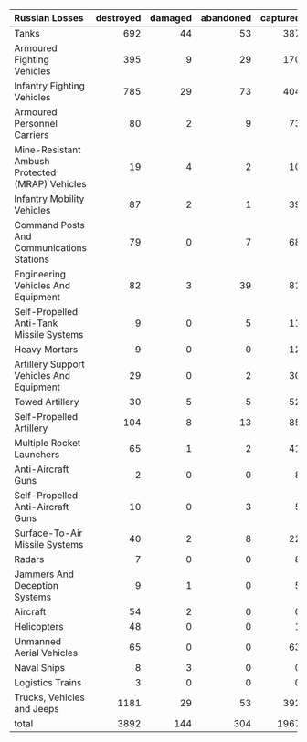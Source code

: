 | Russian Losses                                   |   destroyed |   damaged |   abandoned |   captured |   total |
|:-------------------------------------------------|------------:|----------:|------------:|-----------:|--------:|
| Tanks                                            |         692 |        44 |          53 |        387 |    1176 |
| Armoured Fighting Vehicles                       |         395 |         9 |          29 |        170 |     603 |
| Infantry Fighting Vehicles                       |         785 |        29 |          73 |        404 |    1291 |
| Armoured Personnel Carriers                      |          80 |         2 |           9 |         73 |     164 |
| Mine-Resistant Ambush Protected  (MRAP) Vehicles |          19 |         4 |           2 |         10 |      35 |
| Infantry Mobility Vehicles                       |          87 |         2 |           1 |         39 |     129 |
| Command Posts And Communications Stations        |          79 |         0 |           7 |         68 |     154 |
| Engineering Vehicles And Equipment               |          82 |         3 |          39 |         81 |     205 |
| Self-Propelled Anti-Tank Missile Systems         |           9 |         0 |           5 |         11 |      25 |
| Heavy Mortars                                    |           9 |         0 |           0 |         12 |      21 |
| Artillery Support Vehicles And Equipment         |          29 |         0 |           2 |         30 |      61 |
| Towed Artillery                                  |          30 |         5 |           5 |         52 |      92 |
| Self-Propelled Artillery                         |         104 |         8 |          13 |         85 |     210 |
| Multiple Rocket Launchers                        |          65 |         1 |           2 |         41 |     109 |
| Anti-Aircraft Guns                               |           2 |         0 |           0 |          8 |      10 |
| Self-Propelled Anti-Aircraft Guns                |          10 |         0 |           3 |          5 |      18 |
| Surface-To-Air Missile Systems                   |          40 |         2 |           8 |         22 |      72 |
| Radars                                           |           7 |         0 |           0 |          8 |      15 |
| Jammers And Deception Systems                    |           9 |         1 |           0 |          5 |      15 |
| Aircraft                                         |          54 |         2 |           0 |          0 |      56 |
| Helicopters                                      |          48 |         0 |           0 |          1 |      49 |
| Unmanned Aerial Vehicles                         |          65 |         0 |           0 |         63 |     128 |
| Naval Ships                                      |           8 |         3 |           0 |          0 |      11 |
| Logistics Trains                                 |           3 |         0 |           0 |          0 |       3 |
| Trucks, Vehicles and Jeeps                       |        1181 |        29 |          53 |        392 |    1655 |
| total                                            |        3892 |       144 |         304 |       1967 |    6307 |
